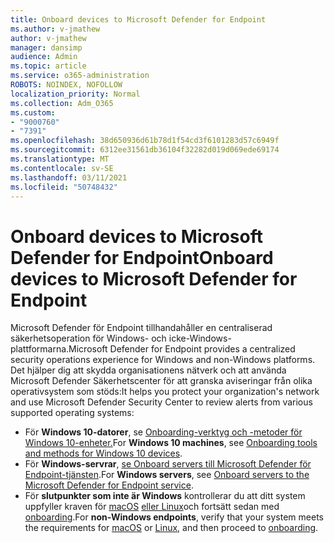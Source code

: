 ```yaml
---
title: Onboard devices to Microsoft Defender for Endpoint
ms.author: v-jmathew
author: v-jmathew
manager: dansimp
audience: Admin
ms.topic: article
ms.service: o365-administration
ROBOTS: NOINDEX, NOFOLLOW
localization_priority: Normal
ms.collection: Adm_O365
ms.custom:
- "9000760"
- "7391"
ms.openlocfilehash: 38d650936d61b78d1f54cd3f6101283d57c6949f
ms.sourcegitcommit: 6312ee31561db36104f32282d019d069ede69174
ms.translationtype: MT
ms.contentlocale: sv-SE
ms.lasthandoff: 03/11/2021
ms.locfileid: "50748432"
---
```

# <a name="onboard-devices-to-microsoft-defender-for-endpoint"></a><span data-ttu-id="d201a-102">Onboard devices to Microsoft Defender for Endpoint</span><span class="sxs-lookup"><span data-stu-id="d201a-102">Onboard devices to Microsoft Defender for Endpoint</span></span>

<span data-ttu-id="d201a-103">Microsoft Defender för Endpoint tillhandahåller en centraliserad säkerhetsoperation för Windows- och icke-Windows-plattformarna.</span><span class="sxs-lookup"><span data-stu-id="d201a-103">Microsoft Defender for Endpoint provides a centralized security operations experience for Windows and non-Windows platforms.</span></span> <span data-ttu-id="d201a-104">Det hjälper dig att skydda organisationens nätverk och att använda Microsoft Defender Säkerhetscenter för att granska aviseringar från olika operativsystem som stöds:</span><span class="sxs-lookup"><span data-stu-id="d201a-104">It helps you protect your organization's network and use Microsoft Defender Security Center to review alerts from various supported operating systems:</span></span>

- <span data-ttu-id="d201a-105">För **Windows 10-datorer**, se [Onboarding-verktyg och -metoder för Windows 10-enheter.](https://go.microsoft.com/fwlink/?linkid=2143460)</span><span class="sxs-lookup"><span data-stu-id="d201a-105">For **Windows 10 machines**, see [Onboarding tools and methods for Windows 10 devices](https://go.microsoft.com/fwlink/?linkid=2143460).</span></span>
- <span data-ttu-id="d201a-106">För **Windows-servrar**, [se Onboard servers till Microsoft Defender för Endpoint-tjänsten](https://go.microsoft.com/fwlink/?linkid=2143627).</span><span class="sxs-lookup"><span data-stu-id="d201a-106">For **Windows servers**, see [Onboard servers to the Microsoft Defender for Endpoint service](https://go.microsoft.com/fwlink/?linkid=2143627).</span></span>
- <span data-ttu-id="d201a-107">För **slutpunkter som inte är Windows** kontrollerar du att ditt system uppfyller kraven för [macOS](https://go.microsoft.com/fwlink/?linkid=2143461) [eller Linux](https://go.microsoft.com/fwlink/?linkid=2143462)och fortsätt sedan med [onboarding](https://go.microsoft.com/fwlink/?linkid=2143628).</span><span class="sxs-lookup"><span data-stu-id="d201a-107">For **non-Windows endpoints**, verify that your system meets the requirements for [macOS](https://go.microsoft.com/fwlink/?linkid=2143461) or [Linux](https://go.microsoft.com/fwlink/?linkid=2143462), and then proceed to [onboarding](https://go.microsoft.com/fwlink/?linkid=2143628).</span></span>

